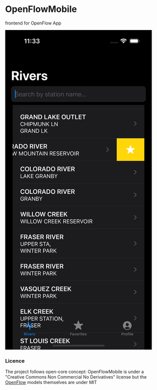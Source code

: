 # OpenFlowMobile
frontend for OpenFlow App

![Diagram 1](https://raw.githubusercontent.com/tmart234/OpenFlowMobile/dev/assets/SS3.png "App List view")

### Licence
The project follows open-core concept: OpenFlowMobile is under a "Creative Commons Non Commercial No Derivatives" license but the [OpenFlow](https://github.com/tmart234/OpenFlow) models themselves are under MIT
